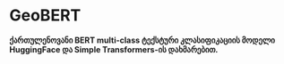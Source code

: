 # GeoBERT
**ქართულენოვანი BERT multi-class ტექსტური კლასიფიკაციის მოდელი HuggingFace და Simple Transformers-ის დახმარებით.**
